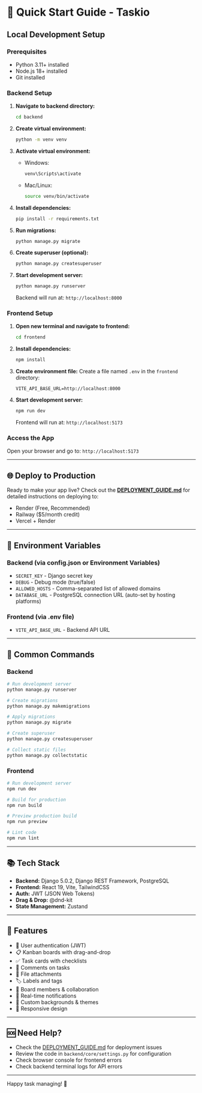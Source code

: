 # 🚀 Quick Start Guide - Taskio

## Local Development Setup

### Prerequisites
- Python 3.11+ installed
- Node.js 18+ installed
- Git installed

### Backend Setup

1. **Navigate to backend directory:**
   ```bash
   cd backend
   ```

2. **Create virtual environment:**
   ```bash
   python -m venv venv
   ```

3. **Activate virtual environment:**
   - Windows:
     ```bash
     venv\Scripts\activate
     ```
   - Mac/Linux:
     ```bash
     source venv/bin/activate
     ```

4. **Install dependencies:**
   ```bash
   pip install -r requirements.txt
   ```

5. **Run migrations:**
   ```bash
   python manage.py migrate
   ```

6. **Create superuser (optional):**
   ```bash
   python manage.py createsuperuser
   ```

7. **Start development server:**
   ```bash
   python manage.py runserver
   ```

   Backend will run at: `http://localhost:8000`

### Frontend Setup

1. **Open new terminal and navigate to frontend:**
   ```bash
   cd frontend
   ```

2. **Install dependencies:**
   ```bash
   npm install
   ```

3. **Create environment file:**
   Create a file named `.env` in the `frontend` directory:
   ```
   VITE_API_BASE_URL=http://localhost:8000
   ```

4. **Start development server:**
   ```bash
   npm run dev
   ```

   Frontend will run at: `http://localhost:5173`

### Access the App

Open your browser and go to: `http://localhost:5173`

---

## 🌐 Deploy to Production

Ready to make your app live? Check out the **[DEPLOYMENT_GUIDE.md](./DEPLOYMENT_GUIDE.md)** for detailed instructions on deploying to:

- Render (Free, Recommended)
- Railway ($5/month credit)
- Vercel + Render

---

## 📝 Environment Variables

### Backend (via config.json or Environment Variables)
- `SECRET_KEY` - Django secret key
- `DEBUG` - Debug mode (true/false)
- `ALLOWED_HOSTS` - Comma-separated list of allowed domains
- `DATABASE_URL` - PostgreSQL connection URL (auto-set by hosting platforms)

### Frontend (via .env file)
- `VITE_API_BASE_URL` - Backend API URL

---

## 🔧 Common Commands

### Backend
```bash
# Run development server
python manage.py runserver

# Create migrations
python manage.py makemigrations

# Apply migrations
python manage.py migrate

# Create superuser
python manage.py createsuperuser

# Collect static files
python manage.py collectstatic
```

### Frontend
```bash
# Run development server
npm run dev

# Build for production
npm run build

# Preview production build
npm run preview

# Lint code
npm run lint
```

---

## 📚 Tech Stack

- **Backend:** Django 5.0.2, Django REST Framework, PostgreSQL
- **Frontend:** React 19, Vite, TailwindCSS
- **Auth:** JWT (JSON Web Tokens)
- **Drag & Drop:** @dnd-kit
- **State Management:** Zustand

---

## 🎯 Features

- 🔐 User authentication (JWT)
- 📋 Kanban boards with drag-and-drop
- ✅ Task cards with checklists
- 💬 Comments on tasks
- 📎 File attachments
- 🏷️ Labels and tags
- 👥 Board members & collaboration
- 🔔 Real-time notifications
- 🎨 Custom backgrounds & themes
- 📱 Responsive design

---

## 🆘 Need Help?

- Check the [DEPLOYMENT_GUIDE.md](./DEPLOYMENT_GUIDE.md) for deployment issues
- Review the code in `backend/core/settings.py` for configuration
- Check browser console for frontend errors
- Check backend terminal logs for API errors

---

Happy task managing! 🎉

